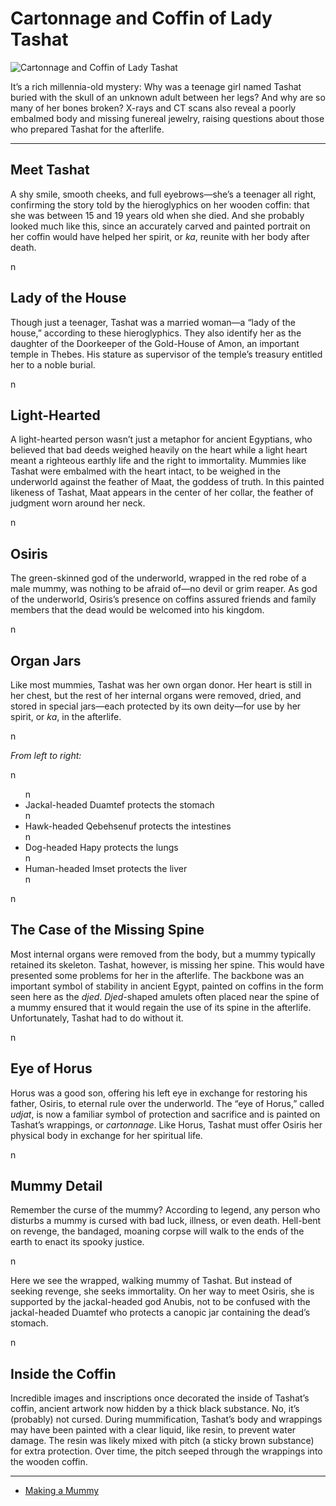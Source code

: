 # Cartonnage and Coffin of Lady Tashat
![Cartonnage and Coffin of Lady Tashat](http://api.artsmia.org/images/97/medium.jpg)

<p>It’s a rich millennia-old mystery: Why was a teenage girl named Tashat buried with the skull of an unknown adult between her legs? And why are so many of her bones broken? X-rays and CT scans also reveal a poorly embalmed body and missing funereal jewelry, raising questions about those who prepared Tashat for the afterlife.</p>

---

## Meet Tashat
<p>A shy smile, smooth cheeks, and full eyebrows—she’s a teenager all right, confirming the story told by the hieroglyphics on her wooden coffin: that she was between 15 and 19 years old when she died. And she probably looked much like this, since an accurately carved and painted portrait on her coffin would have helped her spirit, or <i>ka</i>, reunite with her body after death.</p>n

## Lady of the House
<p>Though just a teenager, Tashat was a married woman—a “lady of the house,” according to these hieroglyphics. They also identify her as the daughter of the Doorkeeper of the Gold-House of Amon, an important temple in Thebes. His stature as supervisor of the temple’s treasury entitled her to a noble burial. <i></i></p>n

## Light-Hearted
<p>A light-hearted person wasn’t just a metaphor for ancient Egyptians, who believed that bad deeds weighed heavily on the heart while a light heart meant a righteous earthly life and the right to immortality. Mummies like Tashat were embalmed with the heart intact, to be weighed in the underworld against the feather of Maat, the goddess of truth. In this painted likeness of Tashat, Maat appears in the center of her collar, the feather of judgment worn around her neck.<strong></strong></p>n

## Osiris
<p>The green-skinned god of the underworld, wrapped in the red robe of a male mummy, was nothing to be afraid of—no devil or grim reaper. As god of the underworld, Osiris’s presence on coffins assured friends and family members that the dead would be welcomed into his kingdom.</p>n

## Organ Jars
<p>Like most mummies, Tashat was her own organ donor. Her heart is still in her chest, but the rest of her internal organs were removed, dried, and stored in special jars—each protected by its own deity—for use by her spirit, or <i>ka</i>, in the afterlife.</p>n<p><em>From left to right:</em></p>n<ul>n<li>Jackal-headed Duamtef protects the stomach</li>n<li>Hawk-headed Qebehsenuf protects the intestines</li>n<li>Dog-headed Hapy protects the lungs</li>n<li>Human-headed Imset protects the liver</li>n</ul>n

## The Case of the Missing Spine
<p>Most internal organs were removed from the body, but a mummy typically retained its skeleton. Tashat, however, is missing her spine. This would have presented some problems for her in the afterlife. The backbone was an important symbol of stability in ancient Egypt, painted on coffins in the form seen here as the <i>djed</i>. <i>Djed</i>-shaped amulets often placed near the spine of a mummy ensured that it would regain the use of its spine in the afterlife. Unfortunately, Tashat had to do without it.</p>n

## Eye of Horus
<p>Horus was a good son, offering his left eye in exchange for restoring his father, Osiris, to eternal rule over the underworld. The “eye of Horus,” called <i>udjat</i>, is now a familiar symbol of protection and sacrifice and is painted on Tashat’s wrappings, or <i>cartonnage</i>. Like Horus, Tashat must offer Osiris her physical body in exchange for her spiritual life.</p>n

## Mummy Detail
<p>Remember the curse of the mummy? According to legend, any person who disturbs a mummy is cursed with bad luck, illness, or even death. Hell-bent on revenge, the bandaged, moaning corpse will walk to the ends of the earth to enact its spooky justice.</p>n<p>Here we see the wrapped, walking mummy of Tashat. But instead of seeking revenge, she seeks immortality. On her way to meet Osiris, she is supported by the jackal-headed god Anubis, not to be confused with the jackal-headed Duamtef who protects a canopic jar containing the dead’s stomach.</p>n

## Inside the Coffin
<p>Incredible images and inscriptions once decorated the inside of Tashat’s coffin, ancient artwork now hidden by a thick black substance. No, it’s (probably) not cursed. During mummification, Tashat’s body and wrappings may have been painted with a clear liquid, like resin, to prevent water damage. The resin was likely mixed with pitch (a sticky brown substance) for extra protection. Over time, the pitch seeped through the wrappings into the wooden coffin.</p>

---

* [Making a Mummy](http://artsmia.github.io/griot/#/stories/249)
